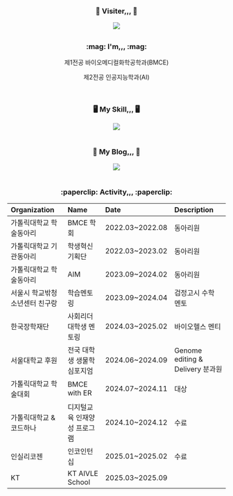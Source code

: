 <div align="center">
  <h3> 👋 Visiter,,, 👋 </h3>
  <a href="https://hits.seeyoufarm.com"><img src="https://hits.seeyoufarm.com/api/count/incr/badge.svg?url=https%3A%2F%2Fgithub.com%2FStopone02&count_bg=%23FFC4FD&title_bg=%23000000&icon=&icon_color=%23FFFFFF&title=hits&edge_flat=false"/></a>
<p align="center">
  <h2></h2>
  <h3> :mag: I'm,,, :mag:</h3>
  <p>제1전공 바이오메디컬화학공학과(BMCE)</p>
  <p>제2전공 인공지능학과(AI)</p>
</p>
</br>
  <h3> 🖥️ My Skill,,, 🖥️ </h3>
  <img src="https://img.shields.io/badge/Python-3776AB?style=flat-square&logo=python&logoColor=white"/>
  </br></br>
   <h3> 📖 My Blog,,, 📖 </h3>
<a href="https://stop-one.tistory.com/">
  <img src="https://img.shields.io/badge/Tistory-EB531F?style=flat-square&logo=tistory&logoColor=white"/>
</a>
 </br></br>
 <h3> :paperclip: Activity,,, :paperclip:</h3>
 
|Organization|Name|Date|Description|
|:--|:--|:--|:--|
|가톨릭대학교 학술동아리|BMCE 학회|2022.03~2022.08|동아리원|
|가톨릭대학교 기관동아리|학생혁신기획단|2022.03~2023.02|동아리원|
|가톨릭대학교 학술동아리|AIM|2023.09~2024.02|동아리원|
|서울시 학교밖청소년센터 친구랑|학습멘토링|2023.09~2024.04|검정고시 수학 멘토|
|한국장학재단|사회리더 대학생 멘토링|2024.03~2025.02|바이오헬스 멘티|
|서울대학교 후원|전국 대학생 생물학 심포지엄|2024.06~2024.09|Genome editing & Delivery 분과원|
|가톨릭대학교 학술대회|BMCE with ER|2024.07~2024.11|대상|
|가톨릭대학교 & 코드하나|디지털교육 인재양성 프로그램|2024.10~2024.12|수료|
|인실리코젠|인코인턴십|2025.01~2025.02|수료|
|KT|KT AIVLE School|2025.03~2025.09||

</div>
